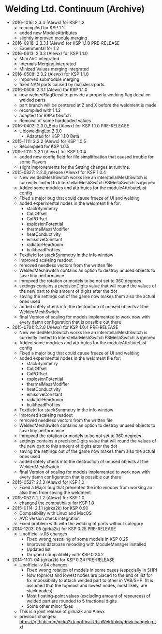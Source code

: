 # Welding Ltd. Continuum (Archive)

* 2016-1016: 2.3.4 (Alewx) for KSP 1.2
	+ recompiled for KSP 1.2
	+ added new ModuleAttributes
	+ slightly improved module merging
* 2016-0918: 2.3.3.1 (Alewx) for KSP 1.1.0 PRE-RELEASE
	+ Experimental for 1.2
* 2016-0613: 2.3.3 (Alewx) for KSP 1.1.0
	+ Mini AVC integrated
	+ Internals Merging integrated
	+ Minized Values merging integrated
* 2016-0508: 2.3.2 (Alewx) for KSP 1.1.0
	+ imporved submodule merging
	+ fixed NAN parts caused by massless parts.
* 2016-0506: 2.3.1 (Alewx) for KSP 1.1.0
	+ new weldedFlagDecal to provide a properly working flag decal on welded parts
	+ part branch will be centered at Z and X before the weldment is made
	+ recompiled with 1.1.2
	+ adapted for B9PartSwitch
	+ Removal of some hardcoded values
* 2016-0403: 2.3.0_Beta (Alewx) for KSP 1.1.0 PRE-RELEASE
	+ UbioweldingLtd 2.3.0
		- Adapted for KSP 1.1.0 Beta
* 2015-1111: 2.2.2 (Alewx) for KSP 1.0.5
	+ Recompiled for KSP 1.0.5
* 2015-1011: 2.2.1 (Alewx) for KSP 1.0.4
	+ added new config field for file simplification that caused trouble for some Players
	+ slight improvements for the Setting changes at runtime.
* 2015-0827: 2.2.0_release (Alewx) for KSP 1.0.4
	+ New weldedMeshSwitch works like an interstellarMeshSwitch is currently limited to InterstellarMeshSwitch FSMeshSwitch is ignored
	+ Added some modules and attributes for the moduleAttributeList config
	+ Fixed a major bug that could cause freeze of UI and welding
	+ added experimental nodes in the weldment file for:
		- stackSymmetry
		- CoLOffset
		- CoPOffset
		- explosionPotential
		- thermalMassModifier
		- heatConductivity
		- emissiveConstant
		- radiatorHeadroom
		- bulkheadProfiles
	+ Textfield for stackSymmetry in the info window
	+ improved scaleing readout
	+ removed needless vectors from the written file
	+ WeldedMeshSwitch contains an option to destroy unused objects to save tiny performance
	+ imropved the rotation or models to be not set to 360 degrees
	+ settings contains a precisionDigits value that will round the values of the new part to this amount of digits after the dot
	+ saving the settings out of the game now makes them also the actual ones used
	+ added safety check into the destruction of unused objects at the WeldedMeshSwitch
	+ final Version of scaling for models implemented to work now with every damn configuration that is possible out there
* 2015-0701: 2.2.0 (Alewx) for KSP 1.0.4 PRE-RELEASE
	+ New weldedMeshSwitch works like an interstellarMeshSwitch is currently limited to InterstellarMeshSwitch FSMeshSwitch is ignored
	+ Added some modules and attributes for the moduleAttributeList config
	+ Fixed a major bug that could cause freeze of UI and welding
	+ added experimental nodes in the weldment file for:
		- stackSymmetry
		- CoLOffset
		- CoPOffset
		- explosionPotential
		- thermalMassModifier
		- heatConductivity
		- emissiveConstant
		- radiatorHeadroom
		- bulkheadProfiles
	+ Textfield for stackSymmetry in the info window
	+ improved scaleing readout
	+ removed needless vectors from the written file
	+ WeldedMeshSwitch contains an option to destroy unused objects to save tiny performance
	+ imropved the rotation or models to be not set to 360 degrees
	+ settings contains a precisionDigits value that will round the values of the new part to this amount of digits after the dot
	+ saving the settings out of the game now makes them also the actual ones used
	+ added safety check into the destruction of unused objects at the WeldedMeshSwitch
	+ final Version of scaling for models implemented to work now with every damn configuration that is possible out there
* 2015-0527: 2.1.3 (Alewx) for KSP 1.0
	+ Fixed a Major bug that prevented the info window from working an also then from saving the weldment
* 2015-0527: 2.1.2 (Alewx) for KSP 1.0
	+ changed the compatibility for KSP 1.0
* 2015-0114: 2.1.1 (girka2k) for KSP 0.90
	+ Compatibility with Linux and MacOS
	+ AVC version check integration
	+ Fixed problem with with the welding of parts without category
* 2014-1203: 05 (girka2k) for KSP 0.25 PRE-RELEASE
	+ Unofficial-v.05 changes
		- Fixed wrong rescaling of some models in KSP 0.25
		- Improved database reloading with ModuleManager installed
		- Updated <ModulesToIgnore> list
		- Dropped compatibility with KSP 0.24.2
* 2014-1101: 04 (girka2k) for KSP 0.24 PRE-RELEASE
	+ Unofficial-v.04 changes:
		- Fixed wrong rotation of models in some cases (especially in SHP)
		- Now topmost and lowest nodes are placed to the end of list for fix impossibility to attach welded part to other in VAB/SHP. (It is assumed that the topmost and lowest nodes, most likely, are stack nodes)
		- Most floating-point values (excluding amount of resources) of welded part are rounded to 5 fractional digits
		- Some other minor fixes
	+ This is a joint release of girka2k and Alewx
	+ previous changes: https://github.com/girka2k/unofficailUbioWeld/blob/dev/changelog.txt
